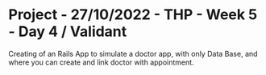 # Project - 27/10/2022 - THP - Week 5 - Day 4 / Validant

Creating of an Rails App to simulate a doctor app, with only Data Base, and where you can create and link doctor with appointment.
